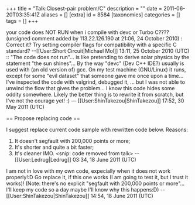 +++
title = "Talk:Closest-pair problem/C"
description = ""
date = 2011-06-20T03:35:41Z
aliases = []
[extra]
id = 8584
[taxonomies]
categories = []
tags = []
+++

your code does NOT RUN when i compile with devc or Turbo C???? (unsigned comment added by 113.22.126.190 at 21:06, 24 October 2010)
: Correct it? Try setting compiler flags for compatibility with a specific C standard? --[[User:Short Circuit|Michael Mol]] 13:11, 25 October 2010 (UTC)
:: "The code does not run"... is like pretending to derive solar physics by the statement "the sun shines"... By the way "devc" (Dev C++ IDE?) usually is used with (an old version of) gcc. On my test machine (GNU/Linux) it runs, except for some "evil dataset" that someone gave me once upon a time... I've inspected the code with valgrind, debugged it, ... but I was not able to unwind the flow that gives the problem... I know this code hides some oddity somewhere. Likely the better thing is to rewrite it from scratch, but I've not the courage yet! :) — [[User:ShinTakezou|ShinTakezou]] 17:52, 30 May 2011 (UTC)

== Propose replacing code ==

I suggest replace current code sample with rewritten code below.  Reasons:
1. It doesn't segfault with 200,000 points or more;
2. It's shorter and quite a bit faster;
3. It's cleaner IMO.
<snip: code removed from talk> --[[User:Ledrug|Ledrug]] 03:34, 18 June 2011 (UTC)

I am not in love with my own code, expecially when it does not work properly!:D Go replace it, if this one works (I am going to test it, but I trust it works)! (Note: there's no explicit "segfault with 200,000 points or more"... I'll keep my code so a day maybe I'll know why this happens:D) --[[User:ShinTakezou|ShinTakezou]] 14:54, 18 June 2011 (UTC)
